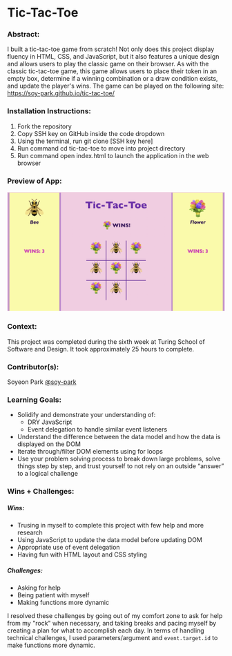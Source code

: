 # Tic-Tac-Toe

### Abstract: 
I built a tic-tac-toe game from scratch! Not only does this project display fluency in HTML, CSS, and JavaScript, but it also features a unique design and allows users to play the classic game on their browser. As with the classic tic-tac-toe game, this game allows users to place their token in an empty box, determine if a winning combination or a draw condition exists, and update the player's wins. The game can be played on the following site: https://soy-park.github.io/tic-tac-toe/

### Installation Instructions:
1. Fork the repository
2. Copy SSH key on GitHub inside the code dropdown
3. Using the terminal, run git clone [SSH key here]
4. Run command cd tic-tac-toe to move into project directory
5. Run command open index.html to launch the application in the web browser

### Preview of App:
![Image](./assets/Screen%20shot.png)

### Context:
This project was completed during the sixth week at Turing School of Software and Design. It took approximately 25 hours to complete.

### Contributor(s):
Soyeon Park [@soy-park](https://github.com/soy-park)

### Learning Goals:
- Solidify and demonstrate your understanding of:
    - DRY JavaScript
    - Event delegation to handle similar event listeners
- Understand the difference between the data model and how the data is displayed on the DOM
- Iterate through/filter DOM elements using for loops
- Use your problem solving process to break down large problems, solve things step by step, and trust yourself to not rely on an outside “answer” to a logical challenge

### Wins + Challenges:

##### Wins: 
- Trusing in myself to complete this project with few help and more research
- Using JavaScript to update the data model before updating DOM
- Appropriate use of event delegation 
- Having fun with HTML layout and CSS styling

##### Challenges: 
- Asking for help 
- Being patient with myself
- Making functions more dynamic 

I resolved these challenges by going out of my comfort zone to ask for help from my "rock" when necessary, and taking breaks and pacing myself by creating a plan for what to accomplish each day. In terms of handling technical challenges, I used parameters/argument and `event.target.id` to make functions more dynamic.
